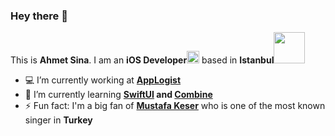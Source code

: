 ### Hey there 👋

This is **Ahmet Sina**. I am an **iOS Developer**<a href="url"><img src="https://upload.wikimedia.org/wikipedia/en/0/0c/Xcode_icon.png?1594394038618" height="20" width="20" ></a> based in **Istanbul**<a href="url"><img src="https://image.flaticon.com/icons/png/512/64/64133.png" height="50" width="50" ></a>

- 💻 I’m currently working at **[AppLogist](https://applogist.com/)**
- 🌱 I’m currently learning **[SwiftUI](https://developer.apple.com/documentation/swiftui) and [Combine](https://developer.apple.com/documentation/combine)**
- ⚡ Fun fact: I'm a big fan of **[Mustafa Keser](https://www.youtube.com/watch?v=fQG8VsmEd4I)** who is one of the most known singer in **Turkey**
